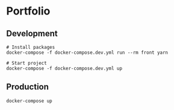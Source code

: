 # Portfolio

## Development

```shell
# Install packages
docker-compose -f docker-compose.dev.yml run --rm front yarn

# Start project
docker-compose -f docker-compose.dev.yml up
```


## Production

```shell
docker-compose up
```
